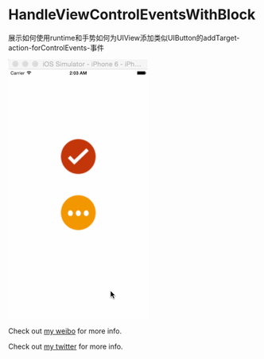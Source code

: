 # HandleViewControlEventsWithBlock
展示如何使用runtime和手势如何为UIView添加类似UIButton的addTarget-action-forControlEvents-事件


![Example screenshot](https://github.com/ChenYilong/HandleViewControlEventsWithBlock/blob/master/展示如何使用runtime和手势如何为UIView添加类似UIButton的addTarget-action-forControlEvents-事件.gif)

Check out [my weibo](http://weibo.com/luohanchenyilong/) for more info.

Check out [my twitter](https://twitter.com/stevechen1010) for more info.
